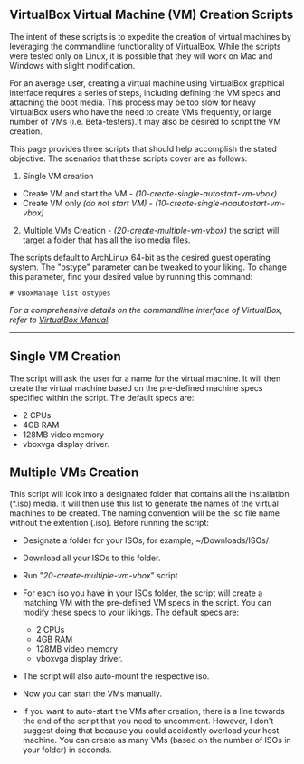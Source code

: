 ## VirtualBox Virtual Machine (VM) Creation Scripts

The intent of these scripts is to expedite the creation of virtual machines by leveraging the commandline functionality of VirtualBox. While the scripts were tested only on Linux, it is possible that they will work on Mac and Windows with slight modification.

For an average user, creating a virtual machine using VirtualBox graphical interface requires a series of steps, including defining the VM specs and attaching the boot media. This process may be too slow for heavy VirtualBox users who have the need to create VMs frequently, or large number of VMs (i.e. Beta-testers).It may also be desired to script the VM creation.

This page provides three scripts that should help accomplish the stated objective. The scenarios that these scripts cover are as follows:
1. Single VM creation
  * Create VM and start the VM - *(10-create-single-autostart-vm-vbox)*
  * Create VM only *(do not start VM)* - *(10-create-single-noautostart-vm-vbox)*
2.  Multiple VMs Creation - *(20-create-multiple-vm-vbox)* the script will target a folder that has all the iso media files.

The scripts default to ArchLinux 64-bit as the desired guest operating system. The "ostype" parameter can be tweaked to your liking. To change this parameter, find your desired value by running this command:

```
# VBoxManage list ostypes
```
*For a comprehensive details on the commandline interface of VirtualBox, refer to [VirtualBox Manual](https://www.virtualbox.org/manual/ch08.html#vboxmanage-createvm).*

___

## Single VM Creation
The script will ask the user for a name for the virtual machine. It will then create the virtual machine based on the pre-defined machine specs specified within the script. The default specs are:
- 2 CPUs
- 4GB RAM
- 128MB video memory
- vboxvga display driver.

## Multiple VMs Creation

This script will look into a designated folder that contains all the installation (*.iso) media. It will then use this list to generate the names of the virtual machines to be created. The naming convention will be the iso file name without the extention (.iso). Before running the script:

- Designate a folder for your ISOs; for example, ~/Downloads/ISOs/
- Download all your ISOs to this folder.
- Run "*20-create-multiple-vm-vbox*" script
- For each iso you have in your ISOs folder, the script will create a matching VM with the pre-defined VM specs in the script. You can modify these specs to your likings.
The default specs are:
   - 2 CPUs
   - 4GB RAM
   - 128MB video memory
   - vboxvga display driver.

- The script will also auto-mount the respective iso.
- Now you can start the VMs manually.
- If you want to auto-start the VMs after creation, there is a line towards the end of the script that you need
to uncomment. However, I don't suggest doing that because you could accidently overload your host machine.
 You can create as many VMs (based on the number of ISOs in your folder) in seconds.
